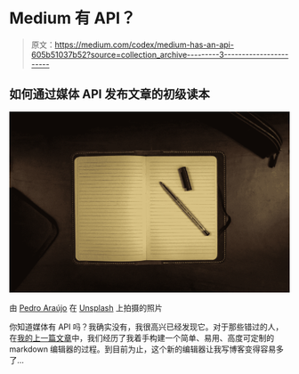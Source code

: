 # Medium 有 API？

> 原文：<https://medium.com/codex/medium-has-an-api-605b51037b52?source=collection_archive---------3----------------------->

## 如何通过媒体 API 发布文章的初级读本

![](img/e196d964ffdefa5cb392a646444cb0fe.png)

由 [Pedro Araújo](https://unsplash.com/@pedroaraujo74?utm_source=medium&utm_medium=referral) 在 [Unsplash](https://unsplash.com?utm_source=medium&utm_medium=referral) 上拍摄的照片

你知道媒体有 API 吗？我确实没有，我很高兴已经发现它。对于那些错过的人，在[我的上一篇文章](https://python.plainenglish.io/the-painful-journey-to-find-a-markdown-editor-15bd1cd370e2)中，我们经历了我着手构建一个简单、易用、高度可定制的 markdown 编辑器的过程。到目前为止，这个新的编辑器让我写博客变得容易多了…